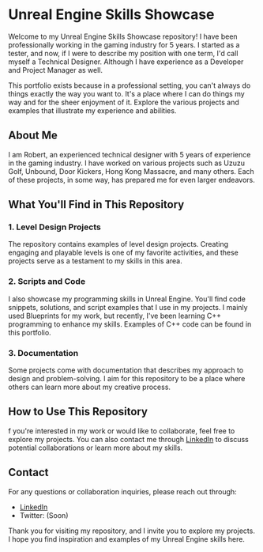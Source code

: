 # Unreal Engine Skills Showcase

Welcome to my Unreal Engine Skills Showcase repository! I have been professionally working in the gaming industry for 5 years. I started as a tester, and now, if I were to describe my position with one term, I'd call myself a Technical Designer. Although I have experience as a Developer and Project Manager as well.

This portfolio exists because in a professional setting, you can't always do things exactly the way you want to. It's a place where I can do things my way and for the sheer enjoyment of it. Explore the various projects and examples that illustrate my experience and abilities.

## About Me
I am Robert, an experienced technical designer with 5 years of experience in the gaming industry. I have worked on various projects such as Uzuzu Golf, Unbound, Door Kickers, Hong Kong Massacre, and many others. Each of these projects, in some way, has prepared me for even larger endeavors. 

## What You'll Find in This Repository

### 1. Level Design Projects
The repository contains examples of level design projects. Creating engaging and playable levels is one of my favorite activities, and these projects serve as a testament to my skills in this area.

### 2. Scripts and Code
I also showcase my programming skills in Unreal Engine. You'll find code snippets, solutions, and script examples that I use in my projects. I mainly used Blueprints for my work, but recently, I've been learning C++ programming to enhance my skills. Examples of C++ code can be found in this portfolio.

### 3. Documentation
Some projects come with documentation that describes my approach to design and problem-solving. I aim for this repository to be a place where others can learn more about my creative process.

## How to Use This Repository

f you're interested in my work or would like to collaborate, feel free to explore my projects. You can also contact me through [LinkedIn](https://www.linkedin.com/in/robert-fabisiak-813ba815a) to discuss potential collaborations or learn more about my skills.

## Contact

For any questions or collaboration inquiries, please reach out through:

- [LinkedIn](https://www.linkedin.com/in/robert-fabisiak-813ba815a)
- Twitter: (Soon)

Thank you for visiting my repository, and I invite you to explore my projects. I hope you find inspiration and examples of my Unreal Engine skills here.
